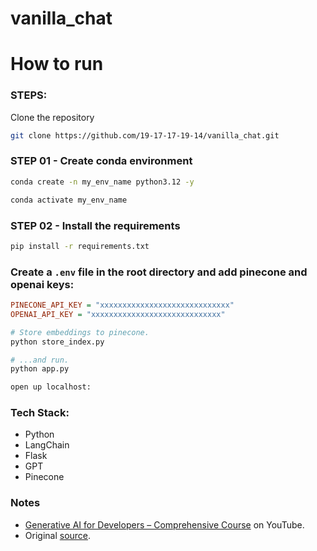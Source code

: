 # vanilla_chat

# How to run
### STEPS:

Clone the repository

```bash
git clone https://github.com/19-17-17-19-14/vanilla_chat.git
```

### STEP 01 - Create conda environment

```bash
conda create -n my_env_name python3.12 -y
```

```bash
conda activate my_env_name
```

### STEP 02 - Install the requirements
```bash
pip install -r requirements.txt
```

### Create a `.env` file in the root directory and add pinecone and openai keys:

```ini
PINECONE_API_KEY = "xxxxxxxxxxxxxxxxxxxxxxxxxxxxx"
OPENAI_API_KEY = "xxxxxxxxxxxxxxxxxxxxxxxxxxxxx"
```

```bash
# Store embeddings to pinecone.
python store_index.py
```

```bash
# ...and run.
python app.py
```

```bash
open up localhost:
```

### Tech Stack:

- Python
- LangChain
- Flask
- GPT
- Pinecone

### Notes
- [Generative AI for Developers – Comprehensive Course](https://www.youtube.com/watch?v=F0GQ0l2NfHA) on YouTube.
- Original [source](https://github.com/entbappy/Generative-AI-Mastery-Resources/tree/main/End%20to%20End%20Projects).
